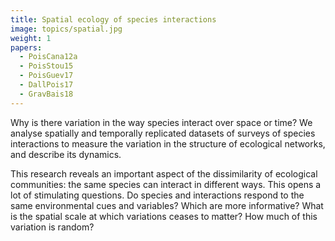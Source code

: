 ```yaml
---
title: Spatial ecology of species interactions
image: topics/spatial.jpg
weight: 1
papers:
  - PoisCana12a
  - PoisStou15
  - PoisGuev17
  - DallPois17
  - GravBais18
---
```


Why is there variation in the way species interact over space or time? We
analyse spatially and temporally replicated datasets of surveys of species
interactions to measure the variation in the structure of ecological networks,
and describe its dynamics.

<!--more-->

This research reveals an important aspect of the dissimilarity of ecological
communities: the same species can interact in different ways. This opens a lot
of stimulating questions. Do species and interactions respond to the same
environmental cues and variables? Which are more informative? What is the
spatial scale at which variations ceases to matter? How much of this variation
is random?
